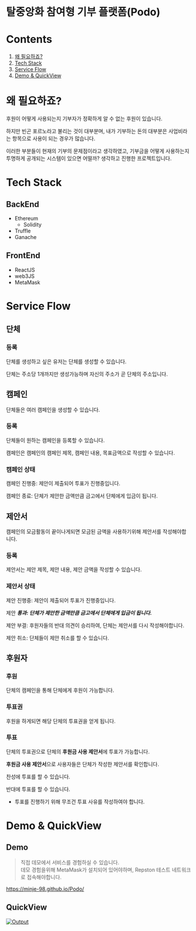 # 탈중앙화 참여형 기부 플랫폼(Podo)
# Contents
1. [왜 필요하죠?](#왜-필요하죠?)
2. [Tech Stack](#Tech-Stack)
3. [Service Flow](#Service-Flow)
4. [Demo & QuickView](#Demo-&-QuickView)
# 왜 필요하죠?
후원이 어떻게 사용되는지 기부자가 정확하게 알 수 없는 후원이 있습니다.

하지만 빈곤 포르노라고 불리는 것이 대부분며, 내가 기부하는 돈의 대부분은 사업비라는 항목으로 사용이 되는 경우가 많습니다.

이러한 부분들이 현재의 기부의 문제점이라고 생각하였고, 기부금을 어떻게 사용하는지 투명하게 공개되는 시스템이 있으면 어떨까? 생각하고 진행한 프로젝트입니다.

# Tech Stack
## BackEnd
- Ethereum
    - Solidity
- Truffle
- Ganache
## FrontEnd
- ReactJS
- web3JS
- MetaMask
# Service Flow
## 단체
### 등록

단체를 생성하고 싶은 유저는 단체를 생성할 수 있습니다.

단체는 주소당 1개까지만 생성가능하며 자신의 주소가 곧 단체의 주소입니다.

## 캠페인

단체들은 여러 캠페인을 생성할 수 있습니다.

### 등록

단체들이 원하는 캠페인을 등록할 수 있습니다.

캠페인은 캠페인의 캠페인 제목, 캠페인 내용, 목표금액으로 작성할 수 있습니다.

### 캠페인 상태

캠페인 진행중: 제안이 제출되어 투표가 진행중입니다.

캠페인 종료: 단체가 제안한 금액만큼 금고에서 단체에게 입금이 됩니다.

## 제안서

캠페인의 모금활동이 끝이나게되면 모금된 금액을 사용하기위해 제안서를 작성해야합니다.

### 등록

제안서는 제안 제목, 제안 내용, 제안 금액을 작성할 수 있습니다.

### 제안서 상태

제안 진행중: 제안이 제출되어 투표가 진행중입니다.

제안 ***통과: 단체가 제안한 금액만큼 금고에서 단체에게 입금이 됩니다.***

제안 부결: 후원자들의 반대 의견이 승리하여, 단체는 제안서를 다시 작성해야합니다.

제안 취소: 단체들이 제안 취소를 할 수 있습니다.

## 후원자

### 후원

단체의 캠페인을 통해 단체에게 후원이 가능합니다.

### 투표권

후원을 하게되면 해당 단체의 투표권을 얻게 됩니다.

### 투표

단체의 투표권으로 단체의 **후원금 사용 제안서**에 투표가 가능합니다.

**후원금 사용 제안서**으로 사용자들은 단체가 작성한 제안서를 확인합니다.

찬성에 투표를 할 수 있습니다.

반대에 투표를 할 수 있습니다.

- 투표를 진행하기 위해 무조건 투표 사유를 작성하여야 합니다.
# Demo & QuickView
## Demo
> 직접 데모에서 서비스를 경험하실 수 있습니다.</br>
> 데모 경험을위해 MetaMask가 설치되어 있어야하며, Repston 테스트 네트워크로 접속해야합니다.

https://minje-98.github.io/Podo/
## QuickView

[![Output](https://user-images.githubusercontent.com/56459078/154900758-d7a4085a-5218-48af-87eb-d2ae9b16e1d4.png)](https://www.youtube.com/watch?v=WQ04huKTywE&feature=youtu.be)

